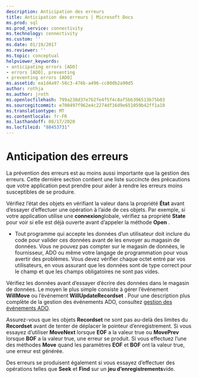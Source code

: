 ```yaml
---
description: Anticipation des erreurs
title: Anticipation des erreurs | Microsoft Docs
ms.prod: sql
ms.prod_service: connectivity
ms.technology: connectivity
ms.custom: ''
ms.date: 01/19/2017
ms.reviewer: ''
ms.topic: conceptual
helpviewer_keywords:
- anticipating errors [ADO]
- errors [ADO], preventing
- preventing errors [ADO]
ms.assetid: ea1d4a97-58c3-476b-a496-cc80db2a90d5
author: rothja
ms.author: jroth
ms.openlocfilehash: 799a238d37e7b2fe4f5f4c8af5bb396513b75b03
ms.sourcegitcommit: e700497f962e4c2274df16d9e651059b42ff1a10
ms.translationtype: MT
ms.contentlocale: fr-FR
ms.lasthandoff: 08/17/2020
ms.locfileid: "88453731"
---
```

# <a name="anticipating-errors"></a>Anticipation des erreurs
La prévention des erreurs est au moins aussi importante que la gestion des erreurs. Cette dernière section contient une liste succincte des précautions que votre application peut prendre pour aider à rendre les erreurs moins susceptibles de se produire.  
  
 Vérifiez l’état des objets en vérifiant la valeur dans la propriété **État** avant d’essayer d’effectuer une opération à l’aide de ces objets. Par exemple, si votre application utilise une **connexion**globale, vérifiez sa propriété **State** pour voir si elle est déjà ouverte avant d’appeler la méthode **Open** .  
  
-   Tout programme qui accepte les données d’un utilisateur doit inclure du code pour valider ces données avant de les envoyer au magasin de données. Vous ne pouvez pas compter sur le magasin de données, le fournisseur, ADO ou même votre langage de programmation pour vous avertir des problèmes. Vous devez vérifier chaque octet entré par vos utilisateurs, en vous assurant que les données sont de type correct pour le champ et que les champs obligatoires ne sont pas vides.  
  
 Vérifiez les données avant d’essayer d’écrire des données dans le magasin de données. Le moyen le plus simple consiste à gérer l’événement **WillMove** ou l’événement **WillUpdateRecordset** . Pour une description plus complète de la gestion des événements ADO, consultez [gestion des événements ADO](../../../ado/guide/data/handling-ado-events.md).  
  
 Assurez-vous que les objets **Recordset** ne sont pas au-delà des limites du **Recordset** avant de tenter de déplacer le pointeur d’enregistrement. Si vous essayez d’utiliser **MoveNext** lorsque **EOF** a la valeur true ou **MovePrev** lorsque **BOF** a la valeur true, une erreur se produit. Si vous effectuez l’une des méthodes **Move** quand les paramètres **EOF** et **BOF** ont la valeur true, une erreur est générée.  
  
 Des erreurs se produisent également si vous essayez d’effectuer des opérations telles que **Seek** et **Find** sur un **jeu d’enregistrements**vide.
